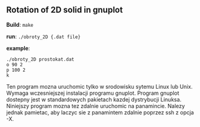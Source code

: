 Rotation of 2D solid in gnuplot
-

**Build**: `make`

**run**: `./obroty_2D {.dat file}` 

**example**: 
```
./obroty_2D prostokat.dat
o 90 2
p 100 2
k
```

Ten program mozna uruchomic tylko w srodowisku sytemu Linux lub Unix.
Wymaga wczesniejszej instalacji programu gnuplot.
Program gnuplot dostepny jest w standardowych pakietach kazdej
dystrybucji Linuksa.
Niniejszy program mozna tez zdalnie uruchomic na panamincie.
Nalezy jednak pamietac, aby laczyc sie z panamintem zdalnie
poprzez ssh z opcja -X.
